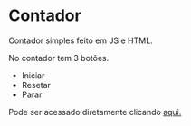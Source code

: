 # Contador

Contador simples feito em JS e HTML.

No contador tem 3 botões.
 * Iniciar
 * Resetar
 * Parar

Pode ser acessado diretamente clicando [aqui.](https://rhama-krisner.github.io/Projeto-do-Russo/Projeto1/index.html)